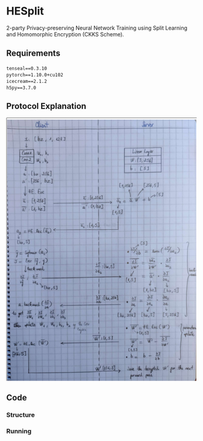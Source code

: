 # HESplit
2-party Privacy-preserving Neural Network Training using Split Learning and Homomorphic Encryption (CKKS Scheme).

## Requirements
`tenseal==0.3.10`  
`pytorch==1.10.0+cu102`  
`icecream==2.1.2`  
`h5py==3.7.0`  

## Protocol Explanation
![protocol](./images/protocol.png)

## Code
### Structure

### Running